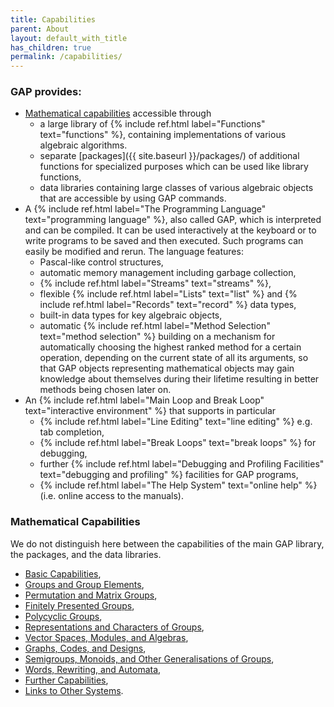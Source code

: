 ```yaml
---
title: Capabilities
parent: About
layout: default_with_title
has_children: true
permalink: /capabilities/
---
```


### GAP provides:

- [Mathematical capabilities](#mathematical-capabilities) accessible through
  - a large library of
      {% include ref.html label="Functions" text="functions" %}, containing
      implementations of various algebraic algorithms.
  - separate [packages]({{ site.baseurl }}/packages/) of additional
      functions for specialized purposes which can be used like library
      functions,
  - data libraries containing large classes of various algebraic objects that are accessible by
      using GAP commands.
- A {% include ref.html label="The Programming Language" text="programming language" %},
  also called GAP,
  which is interpreted and can be compiled. It can be used interactively
  at the keyboard or to write programs to be saved and then executed.
  Such programs can easily be modified and rerun. The language features:
  - Pascal-like control structures,
  - automatic memory management including garbage collection,
  - {% include ref.html label="Streams" text="streams" %},
  - flexible
      {% include ref.html label="Lists" text="list" %} and
      {% include ref.html label="Records" text="record" %} data types,
  - built-in data types for key algebraic objects,
  - automatic {% include ref.html label="Method Selection" text="method selection" %}
      building on  a mechanism for
      automatically  choosing the highest ranked method for a certain
      operation,  depending on the current state of all its arguments,
      so that GAP objects representing mathematical objects may gain
      knowledge about themselves during their lifetime  resulting in
      better methods being chosen later on.
- An {% include ref.html label="Main Loop and Break Loop" text="interactive environment" %}
  that supports in particular
  - {% include ref.html label="Line Editing" text="line editing" %}
      e.g. tab completion,
  - {% include ref.html label="Break Loops" text="break loops" %}
      for debugging,
  - further {% include ref.html label="Debugging and Profiling Facilities" text="debugging and profiling" %}
      facilities for GAP programs,
  - {% include ref.html label="The Help System" text="online help" %}
    (i.e. online access to the manuals).


<h3 id="mathematical-capabilities">Mathematical Capabilities</h3>

We do not distinguish here between
the capabilities of the main GAP library, the packages,
and the data libraries.
  - [Basic Capabilities](basic.html),
  - [Groups and Group Elements](groups.html),
  - [Permutation and Matrix Groups](permgroups.html),
  - [Finitely Presented Groups](fpgroups.html),
  - [Polycyclic Groups](polycyclic.html),
  - [Representations and Characters of Groups](representations.html),
  - [Vector Spaces, Modules, and Algebras](algebras.html),
  - [Graphs, Codes, and Designs](graphs.html),
  - [Semigroups, Monoids, and Other Generalisations of Groups](semigroups.html),
  - [Words, Rewriting, and Automata](words.html),
  - [Further Capabilities](further.html),
  - [Links to Other Systems](links.html).
